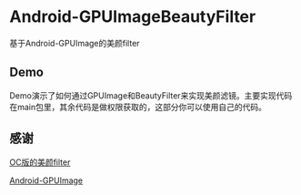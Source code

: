 # Android-GPUImageBeautyFilter
基于Android-GPUImage的美颜filter 
## Demo 
Demo演示了如何通过GPUImage和BeautyFilter来实现美颜滤镜。主要实现代码在main包里，其余代码是做权限获取的，这部分你可以使用自己的代码。 
## 感谢
[OC版的美颜filter](https://github.com/Maru-zhang/MARFaceBeauty)  

[Android-GPUImage](https://github.com/CyberAgent/android-gpuimage)
